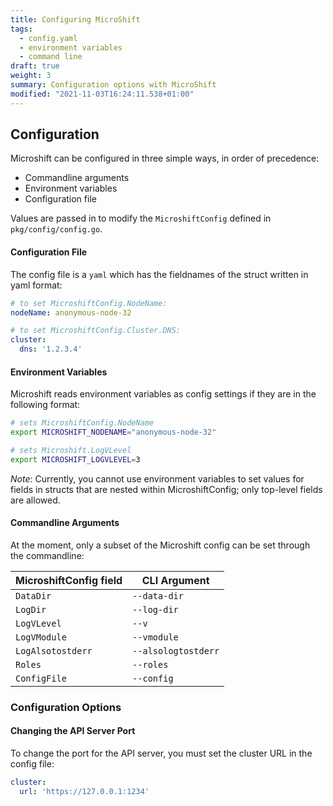```yaml
---
title: Configuring MicroShift
tags:
  - config.yaml
  - environment variables
  - command line
draft: true
weight: 3
summary: Configuration options with MicroShift
modified: "2021-11-03T16:24:11.538+01:00"
---
```


<!-- 
todo: 
- logging 
-->

## Configuration

Microshift can be configured in three simple ways, in order of precedence: 
- Commandline arguments
- Environment variables
- Configuration file

Values are passed in to modify the `MicroshiftConfig` defined in `pkg/config/config.go`. 

#### Configuration File

The config file is a `yaml` which has the fieldnames of the struct written in yaml format:

```yaml
# to set MicroshiftConfig.NodeName:
nodeName: anonymous-node-32

# to set MicroshiftConfig.Cluster.DNS:
cluster:
  dns: '1.2.3.4'
```

#### Environment Variables

Microshift reads environment variables as config settings if they are in the following format: 

```bash
# sets MicroshiftConfig.NodeName
export MICROSHIFT_NODENAME="anonymous-node-32"

# sets Microshift.LogVLevel
export MICROSHIFT_LOGVLEVEL=3
``` 
*Note*: Currently, you cannot use environment variables to set values for fields in structs 
that are nested within MicroshiftConfig; only top-level fields are allowed. 

#### Commandline Arguments

At the moment, only a subset of the Microshift config can be set through the commandline:

| MicroshiftConfig field | CLI Argument | 
| ---------------------- | ------------ |
| `DataDir` | `--data-dir` |
| `LogDir` | `--log-dir` |
| `LogVLevel` | `--v` |
| `LogVModule` | `--vmodule` |
| `LogAlsotostderr` | `--alsologtostderr` |
| `Roles` | `--roles` |
| `ConfigFile` | `--config` |


### Configuration Options

#### Changing the API Server Port 

To change the port for the API server, you must set the cluster URL in the config file:

```yaml
cluster:
  url: 'https://127.0.0.1:1234'
```
